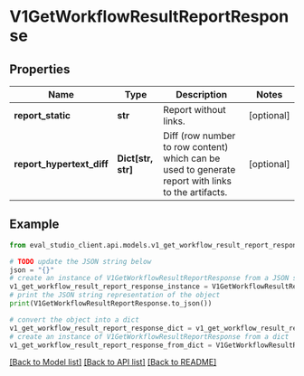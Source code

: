 # V1GetWorkflowResultReportResponse


## Properties

Name | Type | Description | Notes
------------ | ------------- | ------------- | -------------
**report_static** | **str** | Report without links. | [optional] 
**report_hypertext_diff** | **Dict[str, str]** | Diff (row number to row content) which can be used to generate report with links to the artifacts. | [optional] 

## Example

```python
from eval_studio_client.api.models.v1_get_workflow_result_report_response import V1GetWorkflowResultReportResponse

# TODO update the JSON string below
json = "{}"
# create an instance of V1GetWorkflowResultReportResponse from a JSON string
v1_get_workflow_result_report_response_instance = V1GetWorkflowResultReportResponse.from_json(json)
# print the JSON string representation of the object
print(V1GetWorkflowResultReportResponse.to_json())

# convert the object into a dict
v1_get_workflow_result_report_response_dict = v1_get_workflow_result_report_response_instance.to_dict()
# create an instance of V1GetWorkflowResultReportResponse from a dict
v1_get_workflow_result_report_response_from_dict = V1GetWorkflowResultReportResponse.from_dict(v1_get_workflow_result_report_response_dict)
```
[[Back to Model list]](../README.md#documentation-for-models) [[Back to API list]](../README.md#documentation-for-api-endpoints) [[Back to README]](../README.md)


